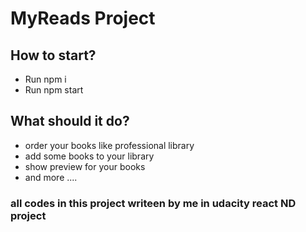 # MyReads Project

## How to start?

- Run npm i
- Run npm start

## What should it do?

* order your books like professional library
* add some books to your library
* show preview for your books
* and more ....

### all codes in this project writeen by me in udacity react ND project
